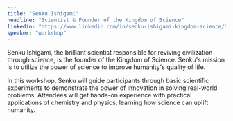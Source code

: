 ```yaml
---
title: "Senku Ishigami"
headline: "Scientist & Founder of the Kingdom of Science"
linkedin: "https://www.linkedin.com/in/senku-ishigami-kingdom-science/"
speaker: "workshop"
---
```


Senku Ishigami, the brilliant scientist responsible for reviving civilization through science, is the founder of the Kingdom of Science. Senku's mission is to utilize the power of science to improve humanity's quality of life.

In this workshop, Senku will guide participants through basic scientific experiments to demonstrate the power of innovation in solving real-world problems. Attendees will get hands-on experience with practical applications of chemistry and physics, learning how science can uplift humanity.

